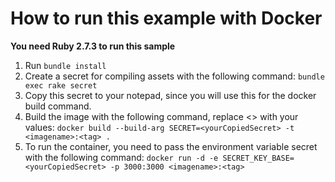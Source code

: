 # How to run this example with Docker

**You need Ruby 2.7.3 to run this sample**
1. Run `bundle install`
2. Create a secret for compiling assets with the following command: `bundle exec rake secret`
3. Copy this secret to your notepad, since you will use this for the docker build command.
4. Build the image with the following command, replace <> with your values: `docker build --build-arg SECRET=<yourCopiedSecret> -t <imagename>:<tag> .`
5. To run the container, you need to pass the environment variable secret with the following command: `docker run -d -e SECRET_KEY_BASE=<yourCopiedSecret> -p 3000:3000 <imagename>:<tag>`
 
